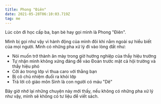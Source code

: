 ```yaml
---
title: Phong "Điên"
date: 2021-05-28T06:10:03.719Z
tag: me
---
```

Lúc còn đi học cấp ba, bạn bè hay gọi mình là Phong "Điên".

Mình bị gọi như vậy vì hành động của mình đôi khi nằm ngoài sự hiểu biết của mọi người. Mình có những pha xử lý đi vào lòng đất như:

* Nói muốn trở thành ăn mày trong giờ hướng nghiệp của thầy hiệu trưởng
* Tự nhận mình không xứng đáng để vào Đoàn trước mặt cả hội trường và thầy hiệu phó
* Cởi áo trong lớp vì thua caro với thằng bạn
* Bị cô chủ nhiệm đuổi ra khỏi lớp
* Trả lời cô giáo môn Sinh là con người có máu "Dê"

Bây giờ nhớ lại những chuyện này mới thấy, nếu không có những pha xử lý như vậy, mình sẽ không có tư liệu để viết sách.